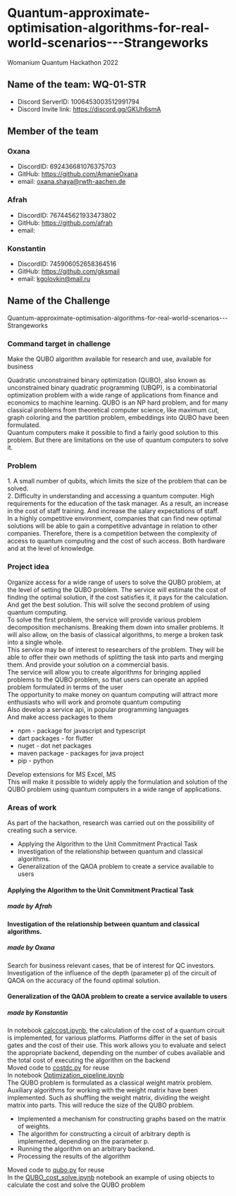# Quantum-approximate-optimisation-algorithms-for-real-world-scenarios---Strangeworks
Womanium Quantum Hackathon 2022

## Name of the team: WQ-01-STR
- Discord ServerID: 1006453003512991794
- Discord Invite link: https://discord.gg/GKUh6smA
## Member of the team
### Oxana
- DiscordID: 692436681076375703
- GitHub: https://github.com/AmanieOxana
- email: oxana.shaya@rwth-aachen.de
### Afrah
- DiscordID: 767445621933473802
- GitHub: https://github.com/afrah
- email:
### Konstantin
- DiscordID: 745906052658364516
- GitHub: https://github.com/gksmail
- email: kgolovkin@mail.ru
## Name of the Challenge
   Quantum-approximate-optimisation-algorithms-for-real-world-scenarios---Strangeworks
###  Command target in challenge
Make the QUBO algorithm available for research and use, available for business
<div>
  Quadratic unconstrained binary optimization (QUBO), also known as unconstrained binary quadratic programming (UBQP), is a combinatorial optimization problem with a wide range of applications from finance and economics to machine learning. QUBO is an NP hard problem, and for many classical problems from theoretical computer science, like maximum cut, graph coloring and the partition problem, embeddings into QUBO have been formulated.
</div>
<div>
Quantum computers make it possible to find a fairly good solution to this problem. But there are limitations on the use of quantum computers to solve it.
</div>
<h3> Problem </h3>
<div>
1. A small number of qubits, which limits the size of the problem that can be solved.
</div>
<div>
2. Difficulty in understanding and accessing a quantum computer. High requirements for the education of the task manager. As a result, an increase in the cost of staff training. And increase the salary expectations of staff.
</div>
<div>
In a highly competitive environment, companies that can find new optimal solutions will be able to gain a competitive advantage in relation to other companies. Therefore, there is a competition between the complexity of access to quantum computing and the cost of such access. Both hardware and at the level of knowledge.
</div>

### Project idea
<div>
Organize access for a wide range of users to solve the QUBO problem, at the level of setting the QUBO problem. The service will estimate the cost of finding the optimal solution, if the cost satisfies it, it pays for the calculation. And get the best solution.
This will solve the second problem of using quantum computing.
</div>
<div>
To solve the first problem, the service will provide various problem decomposition mechanisms. Breaking them down into smaller problems. It will also allow, on the basis of classical algorithms, to merge a broken task into a single whole.
</div>
<div>
This service may be of interest to researchers of the problem. They will be able to offer their own methods of splitting the task into parts and merging them. And provide your solution on a commercial basis.
</div>
<div>
The service will allow you to create algorithms for bringing applied problems to the QUBO problem, so that users can operate an applied problem formulated in terms of the user
</div>
<div>
The opportunity to make money on quantum computing will attract more enthusiasts who will work and promote quantum computing
</div>
<div>
Also develop a service api, in popular programming languages
</div>
<div>
And make access packages to them
</div>

- npm - package for javascript and typescript
- dart packages - for flutter
- nuget - dot net packages
- maven package - packages for java project
- pip - python
<div>
Develop extensions for MS Excel, MS 
</div>
<div>
This will make it possible to widely apply the formulation and solution of the QUBO problem using quantum computers in a wide range of applications.
</div>

### Areas of work
As part of the hackathon, research was carried out on the possibility of creating such a service.

- Applying the Algorithm to the Unit Commitment Practical Task
- Investigation of the relationship between quantum and classical algorithms. 
- Generalization of the QAOA problem to create a service available to users
#### Applying the Algorithm to the Unit Commitment Practical Task
#####  made by Afrah
#### Investigation of the relationship between quantum and classical algorithms. 
#####  made by Oxana
Search for business relevant cases, that be of interest for QC investors. Investigation of the influence of the depth (parameter p) of the circuit of QAOA on the accuracy of the found optimal solution.
#### Generalization of the QAOA problem to create a service available to users
#####  made by Konstantin
<div>
In notebook <a href='https://github.com/WQ-01-STR/Quantum-approximate-optimisation-algorithms-for-real-world-scenarios---Strangeworks/blob/main/calccost.ipynb'>calccost.ipynb</a>, the calculation of the cost of a quantum circuit is implemented, for various platforms. Platforms differ in the set of basis gates and the cost of their use. This work allows you to evaluate and select the appropriate backend, depending on the number of cubes available and the total cost of executing the algorithm on the backend
</div>
<div>
  Moved code to <a href='https://github.com/WQ-01-STR/Quantum-approximate-optimisation-algorithms-for-real-world-scenarios---Strangeworks/blob/main/costdc.py'>costdc.py<a> for reuse
</div>


<div>
In notebook <a href='https://github.com/WQ-01-STR/Quantum-approximate-optimisation-algorithms-for-real-world-scenarios---Strangeworks/blob/main/Optimization_pipeline.ipynb'>Optimization_pipeline.ipynb</a>
</div>
<div>
The QUBO problem is formulated as a classical weight matrix problem. Auxiliary algorithms for working with the weight matrix have been implemented. Such as shuffling the weight matrix, dividing the weight matrix into parts. This will reduce the size of the QUBO problem.
</div>

- Implemented a mechanism for constructing graphs based on the matrix of weights.
- The algorithm for constructing a circuit of arbitrary depth is implemented, depending on the parameter p.
- Running the algorithm on an arbitrary backend.
- Processing the results of the algorithm

<div>
  Moved code to <a href='https://github.com/WQ-01-STR/Quantum-approximate-optimisation-algorithms-for-real-world-scenarios---Strangeworks/blob/main/qubo.py'>qubo.py</a> for reuse
</div>
<div>
In the <a href='https://github.com/WQ-01-STR/Quantum-approximate-optimisation-algorithms-for-real-world-scenarios---Strangeworks/blob/main/QUBO_cost_solve.ipynb'>QUBO_cost_solve.ipynb</a> notebook
an example of using objects to calculate the cost and solve the QUBO problem
</div>



